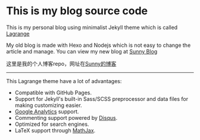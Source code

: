 # This is my blog source code 

This is my personal blog using minimalist Jekyll theme which is called [Lagrange](https://github.com/LeNPaul/Lagrange) 

My old blog is made with Hexo and Nodejs which is not easy to change the article and manage. You can view my new blog at [Sunny Blog](https://shusunny.github.io/sunnyblog/)

这里是我的个人博客repo，网址在[Sunny的博客](https://shusunny.github.io/sunnyblog/)

---

This Lagrange theme have a lot of advantages:

* Compatible with GitHub Pages.
* Support for Jekyll's built-in Sass/SCSS preprocessor and data files for making customizing easier.
* [Google Analytics](https://www.google.com/analytics/) support.
* Commenting support powered by [Disqus](https://disqus.com/).
* Optimized for search engines.
* LaTeX support through [MathJax](https://www.mathjax.org/).
